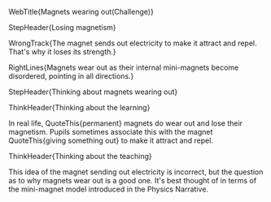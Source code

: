 WebTitle{Magnets wearing out(Challenge)}

StepHeader{Losing magnetism}

WrongTrack{The magnet sends out electricity to make it attract and repel. That's why it loses its strength.}

RightLines{Magnets wear out as their internal mini-magnets become disordered, pointing in all directions.}

StepHeader{Thinking about magnets wearing out}

ThinkHeader{Thinking about the learning}

In real life, QuoteThis{permanent} magnets do wear out and lose their magnetism. Pupils sometimes associate this with the magnet QuoteThis{giving something out} to make it attract and repel.

ThinkHeader{Thinking about the teaching}

This idea of the magnet sending out electricity is incorrect, but the question as to why magnets wear out is a good one. It's best thought of in terms of the mini-magnet model introduced in the Physics Narrative.

